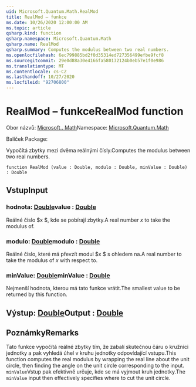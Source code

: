 ```yaml
---
uid: Microsoft.Quantum.Math.RealMod
title: RealMod – funkce
ms.date: 10/26/2020 12:00:00 AM
ms.topic: article
qsharp.kind: function
qsharp.namespace: Microsoft.Quantum.Math
qsharp.name: RealMod
qsharp.summary: Computes the modulus between two real numbers.
ms.openlocfilehash: 6ec799885bd2f0d35314ed727356499efbe9fcf8
ms.sourcegitcommit: 29e0d88a30e4166fa580132124b0eb57e1f0e986
ms.translationtype: MT
ms.contentlocale: cs-CZ
ms.lasthandoff: 10/27/2020
ms.locfileid: "92706800"
---
```

# <a name="realmod-function"></a><span data-ttu-id="cd83d-102">RealMod – funkce</span><span class="sxs-lookup"><span data-stu-id="cd83d-102">RealMod function</span></span>

<span data-ttu-id="cd83d-103">Obor názvů: [Microsoft.. Math](xref:Microsoft.Quantum.Math)</span><span class="sxs-lookup"><span data-stu-id="cd83d-103">Namespace: [Microsoft.Quantum.Math](xref:Microsoft.Quantum.Math)</span></span>

<span data-ttu-id="cd83d-104">Balíček [](https://nuget.org/packages/)</span><span class="sxs-lookup"><span data-stu-id="cd83d-104">Package: [](https://nuget.org/packages/)</span></span>


<span data-ttu-id="cd83d-105">Vypočítá zbytky mezi dvěma reálnými čísly.</span><span class="sxs-lookup"><span data-stu-id="cd83d-105">Computes the modulus between two real numbers.</span></span>

```qsharp
function RealMod (value : Double, modulo : Double, minValue : Double) : Double
```


## <a name="input"></a><span data-ttu-id="cd83d-106">Vstup</span><span class="sxs-lookup"><span data-stu-id="cd83d-106">Input</span></span>

### <a name="value--double"></a><span data-ttu-id="cd83d-107">hodnota: [Double](xref:microsoft.quantum.lang-ref.double)</span><span class="sxs-lookup"><span data-stu-id="cd83d-107">value : [Double](xref:microsoft.quantum.lang-ref.double)</span></span>

<span data-ttu-id="cd83d-108">Reálné číslo $x $, kde se pobírají zbytky.</span><span class="sxs-lookup"><span data-stu-id="cd83d-108">A real number $x$ to take the modulus of.</span></span>


### <a name="modulo--double"></a><span data-ttu-id="cd83d-109">modulo: [Double](xref:microsoft.quantum.lang-ref.double)</span><span class="sxs-lookup"><span data-stu-id="cd83d-109">modulo : [Double](xref:microsoft.quantum.lang-ref.double)</span></span>

<span data-ttu-id="cd83d-110">Reálné číslo, které má převzít modul $x $ s ohledem na.</span><span class="sxs-lookup"><span data-stu-id="cd83d-110">A real number to take the modulus of $x$ with respect to.</span></span>


### <a name="minvalue--double"></a><span data-ttu-id="cd83d-111">minValue: [Double](xref:microsoft.quantum.lang-ref.double)</span><span class="sxs-lookup"><span data-stu-id="cd83d-111">minValue : [Double](xref:microsoft.quantum.lang-ref.double)</span></span>

<span data-ttu-id="cd83d-112">Nejmenší hodnota, kterou má tato funkce vrátit.</span><span class="sxs-lookup"><span data-stu-id="cd83d-112">The smallest value to be returned by this function.</span></span>



## <a name="output--double"></a><span data-ttu-id="cd83d-113">Výstup: [Double](xref:microsoft.quantum.lang-ref.double)</span><span class="sxs-lookup"><span data-stu-id="cd83d-113">Output : [Double](xref:microsoft.quantum.lang-ref.double)</span></span>



## <a name="remarks"></a><span data-ttu-id="cd83d-114">Poznámky</span><span class="sxs-lookup"><span data-stu-id="cd83d-114">Remarks</span></span>

<span data-ttu-id="cd83d-115">Tato funkce vypočítá reálné zbytky tím, že zabalí skutečnou čáru o kružnici jednotky a pak vyhledá úhel v kruhu jednotky odpovídající vstupu.</span><span class="sxs-lookup"><span data-stu-id="cd83d-115">This function computes the real modulus by wrapping the real line about the unit circle, then finding the angle on the unit circle corresponding to the input.</span></span>
<span data-ttu-id="cd83d-116">`minValue`Vstup pak efektivně určuje, kde se má vyjmout kruh jednotky.</span><span class="sxs-lookup"><span data-stu-id="cd83d-116">The `minValue` input then effectively specifies where to cut the unit circle.</span></span>